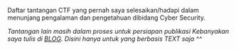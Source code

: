 Daftar tantangan CTF yang pernah saya selesaikan/hadapi dalam menunjang pengalaman dan pengetahuan dibidang Cyber Security.

*Tantangan lain masih dalam proses untuk persiapan publikasi*
*Kebanyakan saya tulis di [BLOG](https://bit.ly/rwx4m). Disini hanya untuk yang berbasis TEXT saja ^^*
